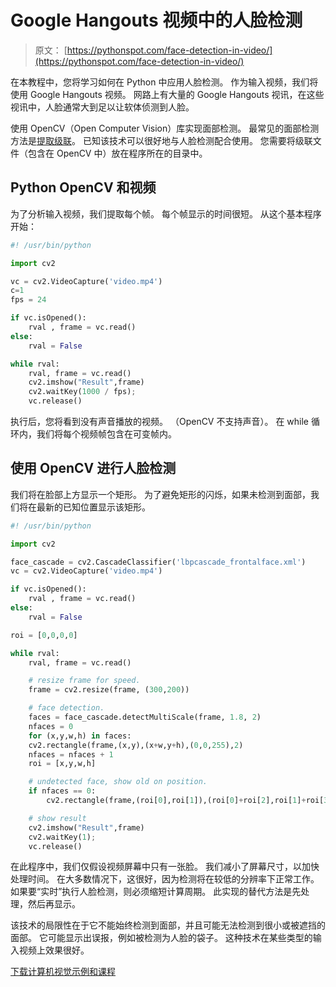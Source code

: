 # Google Hangouts 视频中的人脸检测

> 原文： [https://pythonspot.com/face-detection-in-video/](https://pythonspot.com/face-detection-in-video/)

在本教程中，您将学习如何在 Python 中应用人脸检测。 作为输入视频，我们将使用 Google Hangouts 视频。 网路上有大量的 Google Hangouts 视讯，在这些视讯中，人脸通常大到足以让软体侦测到人脸。

使用 OpenCV（Open Computer Vision）库实现面部检测。 最常见的面部检测方法是[提取级联](https://docs.opencv.org/modules/objdetect/doc/cascade_classification.html#haar-feature-based-cascade-classifier-for-object-detection)。 已知该技术可以很好地与人脸检测配合使用。 您需要将级联文件（包含在 OpenCV 中）放在程序所在的目录中。

## Python OpenCV 和视频

为了分析输入视频，我们提取每个帧。 每个帧显示的时间很短。 从这个基本程序开始：

```py
#! /usr/bin/python

import cv2

vc = cv2.VideoCapture('video.mp4')
c=1
fps = 24

if vc.isOpened():
    rval , frame = vc.read()
else:
    rval = False

while rval:
    rval, frame = vc.read()
    cv2.imshow("Result",frame)
    cv2.waitKey(1000 / fps);
    vc.release()

```

执行后，您将看到没有声音播放的视频。 （OpenCV 不支持声音）。 在 while 循环内，我们将每个视频帧包含在可变帧内。

## 使用 OpenCV 进行人脸检测

我们将在脸部上方显示一个矩形。 为了避免矩形的闪烁，如果未检测到面部，我们将在最新的已知位置显示该矩形。

```py
#! /usr/bin/python

import cv2

face_cascade = cv2.CascadeClassifier('lbpcascade_frontalface.xml')
vc = cv2.VideoCapture('video.mp4')

if vc.isOpened():
    rval , frame = vc.read()
else:
    rval = False

roi = [0,0,0,0]

while rval:
    rval, frame = vc.read()

    # resize frame for speed.
    frame = cv2.resize(frame, (300,200))

    # face detection.
    faces = face_cascade.detectMultiScale(frame, 1.8, 2)
    nfaces = 0
    for (x,y,w,h) in faces:
    cv2.rectangle(frame,(x,y),(x+w,y+h),(0,0,255),2)
    nfaces = nfaces + 1
    roi = [x,y,w,h]

    # undetected face, show old on position.
    if nfaces == 0:
        cv2.rectangle(frame,(roi[0],roi[1]),(roi[0]+roi[2],roi[1]+roi[3]),(0,0,255),2)

    # show result
    cv2.imshow("Result",frame)
    cv2.waitKey(1);
    vc.release()

```

在此程序中，我们仅假设视频屏幕中只有一张脸。 我们减小了屏幕尺寸，以加快处理时间。 在大多数情况下，这很好，因为检测将在较低的分辨率下正常工作。 如果要“实时”执行人脸检测，则必须缩短计算周期。 此实现的替代方法是先处理，然后再显示。

该技术的局限性在于它不能始终检测到面部，并且可能无法检测到很小或被遮挡的面部。 它可能显示出误报，例如被检测为人脸的袋子。 这种技术在某些类型的输入视频上效果很好。

[下载计算机视觉示例和课程](https://pythonspot.com/download-vision-examples/)